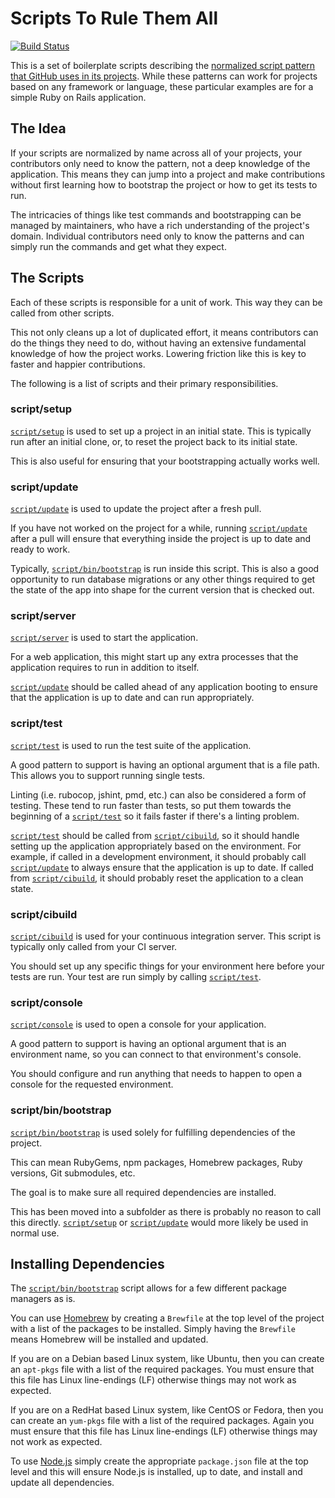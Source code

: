 # Scripts To Rule Them All

[![Build Status](https://travis-ci.org/github/scripts-to-rule-them-all.svg?branch=master)](https://travis-ci.org/github/scripts-to-rule-them-all)

This is a set of boilerplate scripts describing the [normalized script pattern
that GitHub uses in its projects](http://githubengineering.com/scripts-to-rule-them-all/). While these
patterns can work for projects based on any framework or language, these
particular examples are for a simple Ruby on Rails application.

## The Idea

If your scripts are normalized by name across all of your projects, your
contributors only need to know the pattern, not a deep knowledge of the
application. This means they can jump into a project and make contributions
without first learning how to bootstrap the project or how to get its tests to
run.

The intricacies of things like test commands and bootstrapping can be managed by
maintainers, who have a rich understanding of the project's domain. Individual
contributors need only to know the patterns and can simply run the commands and
get what they expect.

## The Scripts

Each of these scripts is responsible for a unit of work. This way they can be
called from other scripts.

This not only cleans up a lot of duplicated effort, it means contributors can do
the things they need to do, without having an extensive fundamental knowledge of
how the project works. Lowering friction like this is key to faster and happier
contributions.

The following is a list of scripts and their primary responsibilities.

### script/setup

[`script/setup`][setup] is used to set up a project in an initial state.
This is typically run after an initial clone, or, to reset the project back to
its initial state.

This is also useful for ensuring that your bootstrapping actually works well.

### script/update

[`script/update`][update] is used to update the project after a fresh pull.

If you have not worked on the project for a while, running [`script/update`][update] after
a pull will ensure that everything inside the project is up to date and ready to work.

Typically, [`script/bin/bootstrap`][bootstrap] is run inside this script. This is also a good
opportunity to run database migrations or any other things required to get the
state of the app into shape for the current version that is checked out.

### script/server

[`script/server`][server] is used to start the application.

For a web application, this might start up any extra processes that the
application requires to run in addition to itself.

[`script/update`][update] should be called ahead of any application booting to ensure that
the application is up to date and can run appropriately.

### script/test

[`script/test`][test] is used to run the test suite of the application.

A good pattern to support is having an optional argument that is a file path.
This allows you to support running single tests.

Linting (i.e. rubocop, jshint, pmd, etc.) can also be considered a form of testing.
These tend to run faster than tests, so put them towards the beginning of a [`script/test`][test]
so it fails faster if there's a linting problem.

[`script/test`][test] should be called from [`script/cibuild`][cibuild], so it should handle
setting up the application appropriately based on the environment. For example,
if called in a development environment, it should probably call [`script/update`][update]
to always ensure that the application is up to date. If called from
[`script/cibuild`][cibuild], it should probably reset the application to a clean state.


### script/cibuild

[`script/cibuild`][cibuild] is used for your continuous integration server.
This script is typically only called from your CI server.

You should set up any specific things for your environment here before your tests
are run. Your test are run simply by calling [`script/test`][test].

### script/console

[`script/console`][console] is used to open a console for your application.

A good pattern to support is having an optional argument that is an environment
name, so you can connect to that environment's console.

You should configure and run anything that needs to happen to open a console for
the requested environment.

### script/bin/bootstrap

[`script/bin/bootstrap`][bootstrap] is used solely for fulfilling dependencies of the project.

This can mean RubyGems, npm packages, Homebrew packages, Ruby versions, Git submodules, etc.

The goal is to make sure all required dependencies are installed.

This has been moved into a subfolder as there is probably no reason to call this directly.
[`script/setup`][setup] or [`script/update`][update] would more likely be used in normal use.


## Installing Dependencies

The [`script/bin/bootstrap`][bootstrap] script allows for a few different package managers as is.

You can use [Homebrew](https://brew.sh/) by creating a `Brewfile` at the top level of the project
with a list of the packages to be installed. Simply having the `Brewfile` means Homebrew will be
installed and updated.

If you are on a Debian based Linux system, like Ubuntu, then you can create an `apt-pkgs` file with
a list of the required packages. You must ensure that this file has Linux line-endings (LF)
otherwise things may not work as expected.

If you are on a RedHat based Linux system, like CentOS or Fedora, then you can create an `yum-pkgs`
file with a list of the required packages. Again you must ensure that this file has Linux
line-endings (LF) otherwise things may not work as expected.

To use [Node.js](https://nodejs.org/) simply create the appropriate `package.json` file at the top
level and this will ensure Node.js is installed, up to date, and install and update all
dependencies.

[bootstrap]: script/bin/bootstrap
[setup]: script/setup
[update]: script/update
[server]: script/server
[test]: script/test
[cibuild]: script/cibuild
[console]: script/console
